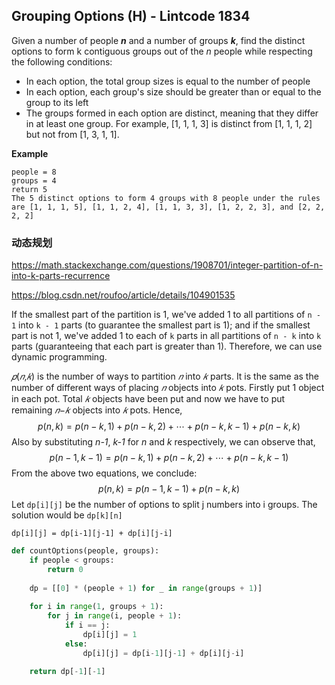 ## Grouping Options (H) - Lintcode 1834

Given a number of people ***n*** and a number of groups ***k***, find the distinct options to form k contiguous groups out of the *n* people while respecting the following conditions:

* In each option, the total group sizes is equal to the number of people
* In each option, each group's size should be greater than or equal to the group to its left
* The groups formed in each option are distinct, meaning that they differ in at least one group. For example, [1, 1, 1, 3] is distinct from [1, 1, 1, 2] but not from [1, 3, 1, 1].

**Example**

```
people = 8
groups = 4
return 5
The 5 distinct options to form 4 groups with 8 people under the rules are [1, 1, 1, 5], [1, 1, 2, 4], [1, 1, 3, 3], [1, 2, 2, 3], and [2, 2, 2, 2]
```

### 动态规划

https://math.stackexchange.com/questions/1908701/integer-partition-of-n-into-k-parts-recurrence

https://blog.csdn.net/roufoo/article/details/104901535

If the smallest part of the partition is 1, we've added 1 to all partitions of `n - 1` into `k - 1` parts (to guarantee the smallest part is 1); and if the smallest part is not 1, we've added 1 to each of `k` parts in all partitions of `n - k` into `k` parts (guaranteeing that each part is greater than 1). Therefore, we can use dynamic programming.

*𝑝*(*𝑛*,*𝑘*) is the number of ways to partition *𝑛* into *𝑘* parts. It is the same as the number of different ways of placing *𝑛* objects into *𝑘* pots. Firstly put 1 object in each pot. Total *𝑘* objects have been put and now we have to put remaining *𝑛*−*𝑘* objects into *𝑘* pots. Hence,
$$
p(n,k)=p(n-k,1)+p(n-k,2)+\cdots+p(n-k,k-1)+p(n-k,k)
$$
Also by substituting *n-1*, *k-1* for *n* and *k* respectively, we can observe that,
$$
p(n-1,k-1)=p(n-k,1)+p(n-k,2)+\cdots+p(n-k,k-1)
$$
From the above two equations, we conclude:
$$
p(n,k)=p(n-1,k-1)+p(n-k,k)
$$
Let `dp[i][j]` be the number of options to split j numbers into i groups. The solution would be `dp[k][n]`

 `dp[i][j] = dp[i-1][j-1] + dp[i][j-i]`

```python
def countOptions(people, groups):
    if people < groups:
        return 0
    
    dp = [[0] * (people + 1) for _ in range(groups + 1)]
    
    for i in range(1, groups + 1):
        for j in range(i, people + 1):
            if i == j:
                dp[i][j] = 1
            else:
                dp[i][j] = dp[i-1][j-1] + dp[i][j-i]
                
    return dp[-1][-1]
    
```

